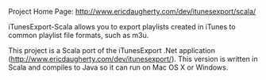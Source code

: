 Project Home Page: http://www.ericdaugherty.com/dev/itunesexport/scala/

iTunesExport-Scala allows you to export playlists created in iTunes to common playlist file formats, such as m3u.

This project is a Scala port of the iTunesExport .Net application (http://www.ericdaugherty.com/dev/itunesexport/).  This version is written in Scala and compiles to Java so it can run on Mac OS X or Windows.